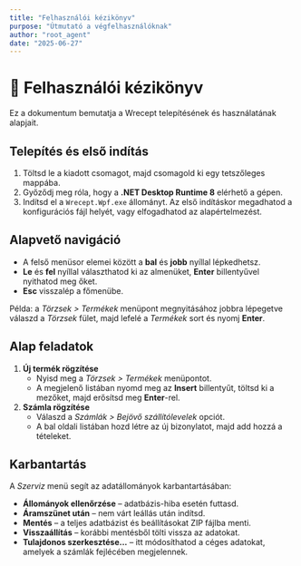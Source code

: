 ```yaml
---
title: "Felhasználói kézikönyv"
purpose: "Útmutató a végfelhasználóknak"
author: "root_agent"
date: "2025-06-27"
---
```


# 📗 Felhasználói kézikönyv

Ez a dokumentum bemutatja a Wrecept telepítésének és használatának alapjait.

## Telepítés és első indítás

1. Töltsd le a kiadott csomagot, majd csomagold ki egy tetszőleges mappába.
2. Győződj meg róla, hogy a **.NET Desktop Runtime 8** elérhető a gépen.
3. Indítsd el a `Wrecept.Wpf.exe` állományt. Az első indításkor megadhatod a konfigurációs fájl helyét, vagy elfogadhatod az alapértelmezést.

## Alapvető navigáció

- A felső menüsor elemei között a **bal** és **jobb** nyíllal lépkedhetsz.
- **Le** és **fel** nyíllal választhatod ki az almenüket, **Enter** billentyűvel nyithatod meg őket.
- **Esc** visszalép a főmenübe.

Példa: a *Törzsek > Termékek* menüpont megnyitásához jobbra lépegetve válaszd a *Törzsek* fület, majd lefelé a *Termékek* sort és nyomj **Enter**.

## Alap feladatok

1. **Új termék rögzítése**
   - Nyisd meg a *Törzsek > Termékek* menüpontot.
   - A megjelenő listában nyomd meg az **Insert** billentyűt, töltsd ki a mezőket, majd erősítsd meg **Enter**-rel.
2. **Számla rögzítése**
   - Válaszd a *Számlák > Bejövő szállítólevelek* opciót.
   - A bal oldali listában hozd létre az új bizonylatot, majd add hozzá a tételeket.

## Karbantartás

A *Szerviz* menü segít az adatállományok karbantartásában:

- **Állományok ellenőrzése** – adatbázis-hiba esetén futtasd.
- **Áramszünet után** – nem várt leállás után indítsd.
- **Mentés** – a teljes adatbázist és beállításokat ZIP fájlba menti.
- **Visszaállítás** – korábbi mentésből tölti vissza az adatokat.
- **Tulajdonos szerkesztése...** – itt módosíthatod a céges adatokat, amelyek a számlák fejlécében megjelennek.


